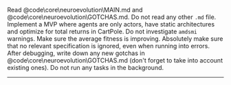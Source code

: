 Read @code\core\neuroevolution\MAIN.md and @code\core\neuroevolution\GOTCHAS.md. Do not read any other `.md` file. Implement a MVP where agents are only actors, have static architectures and optimize for total returns in CartPole. Do not investigate `amdsmi` warnings. Make sure the average fitness is improving. Absolutely make sure that no relevant specification is ignored, even when running into errors. After debugging, write down any new gotchas in @code\core\neuroevolution\GOTCHAS.md (don't forget to take into account existing ones). Do not run any tasks in the background.

---

